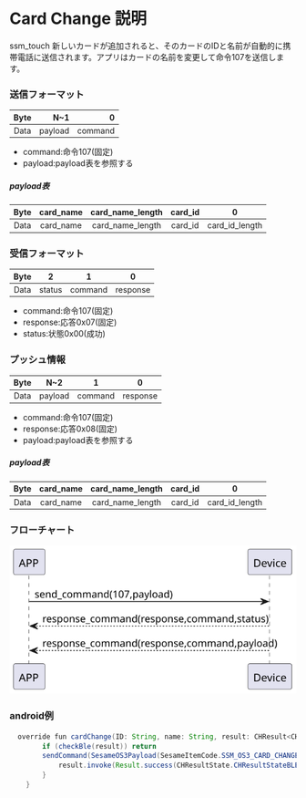 # Card Change 説明
ssm_touch 新しいカードが追加されると、そのカードのIDと名前が自動的に携帯電話に送信されます。アプリはカードの名前を変更して命令107を送信します。
### 送信フォーマット

|  Byte  |      N~1 |       0 |
|:------:|---------:|--------:|
| Data   | payload	 | command |

- command:命令107(固定)
- payload:payload表を参照する 
##### **payload表**  

|  Byte  |     card_name| card_name_length| card_id|     0 |
|:------:|:---------:|:--------:|:--------:|:--------:|
| Data   | card_name	 | card_name_length |card_id|card_id_length|


### 受信フォーマット

| Byte  |    2 |   1   |     0      |
|:---:|:----:|:----:|:-----:|
| Data |  status  | command |response   |
- command:命令107(固定)
- response:応答0x07(固定)
- status:状態0x00(成功)
### プッシュ情報
|  Byte  |   N~2    |    1    |    0     |
|:------:|:--------:|:--------:|:--------:|
| Data   | payload	 | command |response  |
- command:命令107(固定)
- response:応答0x08(固定)
- payload:payload表を参照する
##### **payload表**

|  Byte  |     card_name| card_name_length| card_id|     0 |
|:------:|:---------:|:--------:|:--------:|:--------:|
| Data   | card_name	 | card_name_length |card_id|card_id_length|

### フローチャート
![icon](card_change.svg)





### android例
``` java
  override fun cardChange(ID: String, name: String, result: CHResult<CHEmpty>) {
        if (checkBle(result)) return
        sendCommand(SesameOS3Payload(SesameItemCode.SSM_OS3_CARD_CHANGE.value, byteArrayOf(ID.hexStringToByteArray().size.toByte()) + ID.hexStringToByteArray() + name.toByteArray())) { res ->
            result.invoke(Result.success(CHResultState.CHResultStateBLE(CHEmpty())))
        }
    }
```
